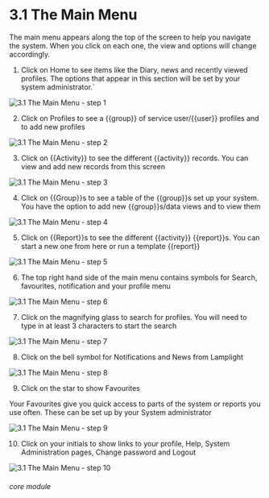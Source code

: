# 3.1 The Main Menu


The main menu appears along the top of the screen to help you navigate the system.
When you click on each one, the view and options will change accordingly.

1. Click on Home to see items like the Diary, news and recently viewed profiles. The options that appear in this section will be set by your system administrator.`

![3.1 The Main Menu - step 1](3.1_The_Main_Menu_im_1.png)

2. Click on Profiles to see a {{group}} of service user/{{user}} profiles and to add new profiles

![3.1 The Main Menu - step 2](3.1_The_Main_Menu_im_2.png)

3. Click on {{Activity}} to see the different {{activity}} records. You can view and add new records from this screen

![3.1 The Main Menu - step 3](3.1_The_Main_Menu_im_3.png)

4. Click on {{Group}}s to see a table of the {{group}}s set up your system. You have the option to add new {{group}}s/data views and to view them

![3.1 The Main Menu - step 4](3.1_The_Main_Menu_im_4.png)

5. Click on {{Report}}s to see the different {{activity}} {{report}}s. You can start a new one from here or run a template {{report}}

![3.1 The Main Menu - step 5](3.1_The_Main_Menu_im_5.png)

6. The top right hand side of the main menu contains symbols for Search, favourites, notification and your profile menu

![3.1 The Main Menu - step 6](3.1_The_Main_Menu_im_6.png)

7. Click on the magnifying glass to search for profiles. You will need to type in at least 3 characters to start the search

![3.1 The Main Menu - step 7](3.1_The_Main_Menu_im_7.png)

8. Click on the bell symbol for Notifications and News from Lamplight

![3.1 The Main Menu - step 8](3.1_The_Main_Menu_im_8.png)

9. Click on the star to show Favourites
    
Your Favourites give you quick access to parts of the system or reports you use often. These can be set up by your System administrator

![3.1 The Main Menu - step 9](3.1_The_Main_Menu_im_9.png)

10. Click on your initials to show links to your profile, Help, System Administration pages, Change password and Logout

![3.1 The Main Menu - step 10](3.1_The_Main_Menu_im_10.png)


###### core module
